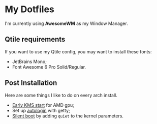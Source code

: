 # My Dotfiles

I'm currently using **AwesomeWM** as my Window Manager.

## Qtile requirements

If you want to use my Qtile config, you may want to install these fonts:

- JetBrains Mono;
- Font Awesome 6 Pro Solid/Regular.

## Post Installation

Here are some things I like to do on every arch install.

- [Early KMS start](https://wiki.archlinux.org/title/Kernel_mode_setting#Early_KMS_start) for AMD gpu;
- Set up [autologin](https://wiki.archlinux.org/title/getty#Automatic_login_to_virtual_console) with getty;
- [Silent boot](https://wiki.archlinux.org/title/Silent_boot) by adding `quiet` to the kernel parameters.
